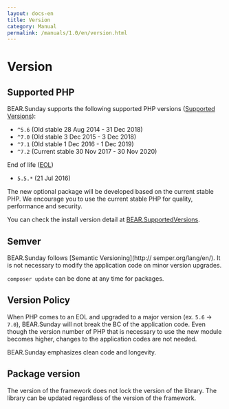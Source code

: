 ```yaml
---
layout: docs-en
title: Version
category: Manual
permalink: /manuals/1.0/en/version.html
---
```


# Version

## Supported PHP

BEAR.Sunday supports the following supported PHP versions ([Supported Versions](http://php.net/supported-versions.php)):

* `^5.6` (Old stable 28 Aug 2014 - 31 Dec 2018)
* `^7.0` (Old stable 3 Dec 2015 - 3 Dec 2018)
* `^7.1` (Old stable 1 Dec 2016 - 1 Dec 2019)
* `^7.2` (Current stable 30 Nov 2017 - 30 Nov 2020)

End of life ([EOL](http://php.net/eol.php))

* `5.5.*` (21 Jul 2016)

The new optional package will be developed based on the current stable PHP. We encourage you to use the current stable PHP for quality, performance and security.

You can check the install version detail at [BEAR.SupportedVersions](https://travis-ci.org/bearsunday/BEAR.SupportedVersions).

## Semver

BEAR.Sunday follows [Semantic Versioning](http://
semper.org/lang/en/). It is not necessary to modify the application code on minor version upgrades.

`composer update` can be done at any time for packages.

## Version Policy

When PHP comes to an EOL and upgraded to a major version (ex. `5.6` →` 7.0`), BEAR.Sunday will not break the BC of the application code. Even though the version number of PHP that is necessary to use the new module becomes higher, changes to the application codes are not needed.


BEAR.Sunday emphasizes clean code and longevity.

## Package version

The version of the framework does not lock the version of the library. The library can be updated regardless of the version of the framework.

